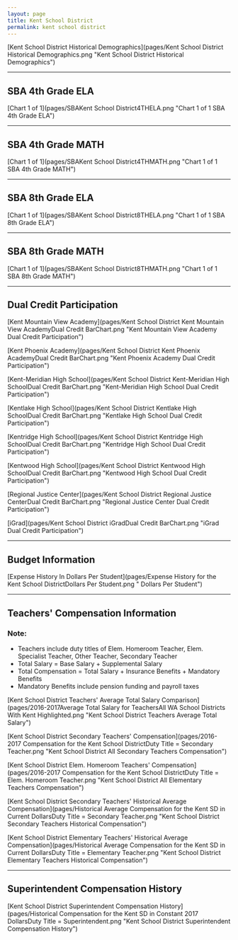 ```yaml
---
layout: page
title: Kent School District
permalink: kent school district
---
```



[Kent School District Historical Demographics](pages/Kent School District Historical Demographics.png "Kent School District Historical Demographics")

___

## SBA 4th Grade ELA

[Chart 1 of 1](pages/SBAKent School District4THELA.png "Chart 1 of 1 SBA 4th Grade ELA")


___

## SBA 4th Grade MATH

[Chart 1 of 1](pages/SBAKent School District4THMATH.png "Chart 1 of 1 SBA 4th Grade MATH")


___

## SBA 8th Grade ELA

[Chart 1 of 1](pages/SBAKent School District8THELA.png "Chart 1 of 1 SBA 8th Grade ELA")


___

## SBA 8th Grade MATH

[Chart 1 of 1](pages/SBAKent School District8THMATH.png "Chart 1 of 1 SBA 8th Grade MATH")


___

## Dual Credit Participation

[Kent Mountain View Academy](pages/Kent School District Kent Mountain View AcademyDual Credit BarChart.png "Kent Mountain View Academy Dual Credit Participation")

[Kent Phoenix Academy](pages/Kent School District Kent Phoenix AcademyDual Credit BarChart.png "Kent Phoenix Academy Dual Credit Participation")

[Kent-Meridian High School](pages/Kent School District Kent-Meridian High SchoolDual Credit BarChart.png "Kent-Meridian High School Dual Credit Participation")

[Kentlake High School](pages/Kent School District Kentlake High SchoolDual Credit BarChart.png "Kentlake High School Dual Credit Participation")

[Kentridge High School](pages/Kent School District Kentridge High SchoolDual Credit BarChart.png "Kentridge High School Dual Credit Participation")

[Kentwood High School](pages/Kent School District Kentwood High SchoolDual Credit BarChart.png "Kentwood High School Dual Credit Participation")

[Regional Justice Center](pages/Kent School District Regional Justice CenterDual Credit BarChart.png "Regional Justice Center Dual Credit Participation")

[iGrad](pages/Kent School District iGradDual Credit BarChart.png "iGrad Dual Credit Participation")


___

## Budget Information

[Expense History In Dollars Per Student](pages/Expense History for the Kent School DistrictDollars Per Student.png " Dollars Per Student")


___

## Teachers' Compensation Information
### Note:
- Teachers include duty titles of Elem. Homeroom Teacher, Elem. Specialist Teacher, Other Teacher, Secondary Teacher
- Total Salary = Base Salary + Supplemental Salary
- Total Compensation = Total Salary + Insurance Benefits + Mandatory Benefits
- Mandatory Benefits include pension funding and payroll taxes

[Kent School District Teachers' Average Total Salary Comparison](pages/2016-2017Average Total Salary for TeachersAll WA School Districts With Kent Highlighted.png "Kent School District Teachers Average Total Salary")

[Kent School District Secondary Teachers' Compensation](pages/2016-2017 Compensation for the Kent School DistrictDuty Title = Secondary Teacher.png "Kent School District All Secondary Teachers Compensation")

[Kent School District Elem. Homeroom Teachers' Compensation](pages/2016-2017 Compensation for the Kent School DistrictDuty Title = Elem. Homeroom Teacher.png "Kent School District All Elementary Teachers Compensation")

[Kent School District Secondary Teachers' Historical Average Compensation](pages/Historical Average Compensation for the Kent SD in Current DollarsDuty Title = Secondary Teacher.png "Kent School District Secondary Teachers Historical Compensation")

[Kent School District Elementary Teachers' Historical Average Compensation](pages/Historical Average Compensation for the Kent SD in Current DollarsDuty Title = Elementary Teacher.png "Kent School District Elementary Teachers Historical Compensation")


___

## Superintendent Compensation History

[Kent School District Superintendent Compensation History](pages/Historical Compensation for the Kent SD in Constant 2017 DollarsDuty Title = Superintendent.png "Kent School District Superintendent Compensation History")

